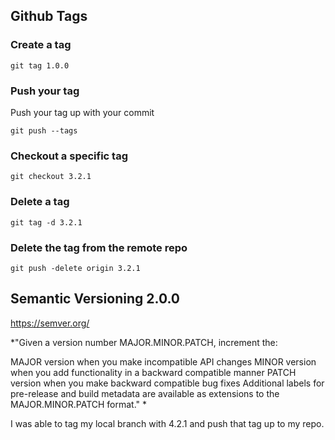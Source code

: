 ## Github Tags

### Create a tag
``` 
git tag 1.0.0
```

### Push your tag
Push your tag up with your commit

``` 
git push --tags
```

### Checkout a specific tag
```
git checkout 3.2.1
```

### Delete a tag
```
git tag -d 3.2.1
```

### Delete the tag from the remote repo
```
git push -delete origin 3.2.1
```

## Semantic Versioning 2.0.0

https://semver.org/

*"Given a version number MAJOR.MINOR.PATCH, increment the:

MAJOR version when you make incompatible API changes
MINOR version when you add functionality in a backward compatible manner
PATCH version when you make backward compatible bug fixes
Additional labels for pre-release and build metadata are available as extensions to the MAJOR.MINOR.PATCH format." *


I was able to tag my local branch with 4.2.1 and push that tag up to my repo.

